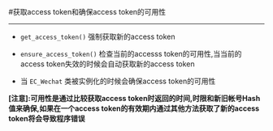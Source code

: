 #获取access token和确保access token的可用性

---

* ``` get_access_token() ``` 强制获取新的access token

* ``` ensure_access_token() ``` 检查当前的accesss token的可用性,当当前的access token失效的时候会自动获取新的access token

* 当 ``` EC_Wechat ``` 类被实例化的时候会确保access token的可用性

__[注意]:可用性是通过比较获取access token时返回的时间,时限和新旧帐号Hash值来确保,如果在一个access token的有效期内通过其他方法获取了新的access token将会导致程序错误__

